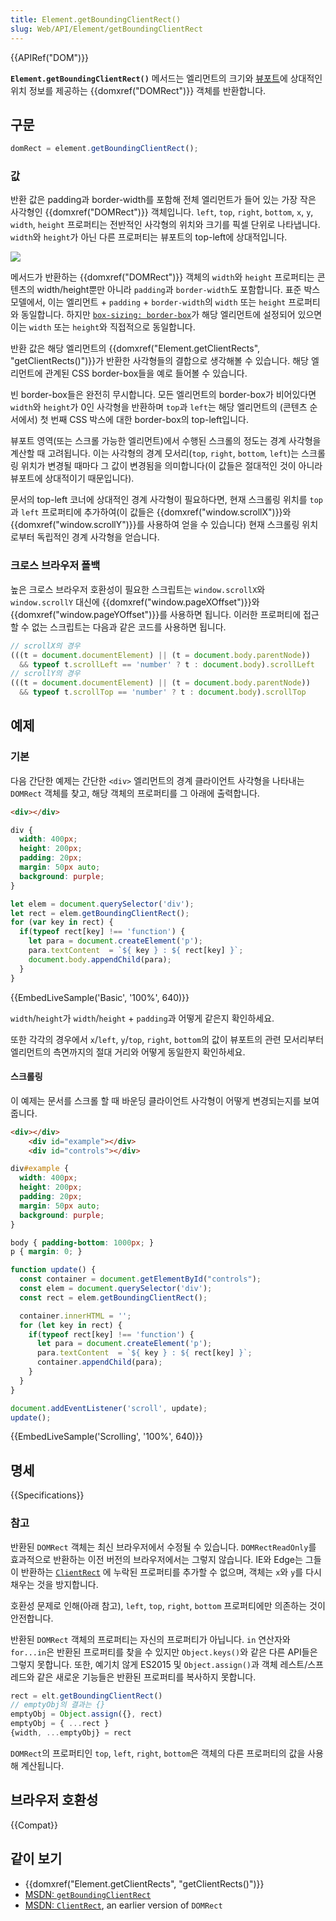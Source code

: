 ```yaml
---
title: Element.getBoundingClientRect()
slug: Web/API/Element/getBoundingClientRect
---
```


{{APIRef("DOM")}}

**`Element.getBoundingClientRect()`** 메서드는 엘리먼트의 크기와
[뷰포트](/ko/docs/Glossary/Viewport)에 상대적인 위치 정보를 제공하는
{{domxref("DOMRect")}} 객체를 반환합니다.

## 구문

```js
domRect = element.getBoundingClientRect();
```

### 값

반환 값은 padding과 border-width를 포함해 전체 엘리먼트가 들어 있는 가장 작은 사각형인
{{domxref("DOMRect")}} 객체입니다. `left`, `top`,
`right`, `bottom`, `x`, `y`,
`width`, `height` 프로퍼티는 전반적인 사각형의 위치와 크기를
픽셀 단위로 나타냅니다. `width`와 `height`가 아닌 다른 프로퍼티는
뷰포트의 top-left에 상대적입니다.

![](element-box-diagram.png)

메서드가 반환하는 {{domxref("DOMRect")}} 객체의 `width`와 `height`
프로퍼티는 콘텐츠의 width/height뿐만 아니라 `padding`과 `border-width`도
포함합니다. 표준 박스 모델에서, 이는 엘리먼트 + `padding` + `border-width`의
`width` 또는 `height` 프로퍼티와 동일합니다. 하지만
[`box-sizing: border-box`](/ko/docs/Web/CSS/box-sizing)가
해당 엘리먼트에 설정되어 있으면 이는 `width` 또는 `height`와 직접적으로 동일합니다.

반환 값은 해당 엘리먼트의 {{domxref("Element.getClientRects", "getClientRects()")}}가 반환한
사각형들의 결합으로 생각해볼 수 있습니다. 해당 엘리먼트에 관계된 CSS border-box들을 예로 들어볼 수 있습니다.

빈 border-box들은 완전히 무시합니다. 모든 엘리먼트의 border-box가 비어있다면 `width`와
`height`가 0인 사각형을 반환하며 `top`과 `left`는 해당 엘리먼트의
(콘텐츠 순서에서) 첫 번째 CSS 박스에 대한 border-box의 top-left입니다.

뷰포트 영역(또는 스크롤 가능한 엘리먼트)에서 수행된 스크롤의 정도는 경계 사각형을 계산할 때 고려됩니다.
이는 사각형의 경계 모서리(`top`, `right`,
`bottom`, `left`)는 스크롤링 위치가 변경될 때마다 그 값이 변경됨을 의미합니다(이
값들은 절대적인 것이 아니라 뷰포트에 상대적이기 때문입니다).

문서의 top-left 코너에 상대적인 경계 사각형이 필요하다면, 현재 스크롤링 위치를 `top`과 `left`
프로퍼티에 추가하여(이 값들은 {{domxref("window.scrollX")}}와 {{domxref("window.scrollY")}}를 사용하여
얻을 수 있습니다) 현재 스크롤링 위치로부터 독립적인 경계 사각형을 얻습니다.

### 크로스 브라우저 폴백

높은 크로스 브라우저 호환성이 필요한 스크립트는 `window.scrollX`와 `window.scrollY`
대신에 {{domxref("window.pageXOffset")}}와 {{domxref("window.pageYOffset")}}를 사용하면 됩니다.
이러한 프로퍼티에 접근할 수 없는 스크립트는 다음과 같은 코드를 사용하면 됩니다.

```js
// scrollX의 경우
(((t = document.documentElement) || (t = document.body.parentNode))
  && typeof t.scrollLeft == 'number' ? t : document.body).scrollLeft
// scrollY의 경우
(((t = document.documentElement) || (t = document.body.parentNode))
  && typeof t.scrollTop == 'number' ? t : document.body).scrollTop
```

## 예제

### 기본

다음 간단한 예제는 간단한 `<div>` 엘리먼트의 경계 클라이언트 사각형을 나타내는 `DOMRect`
객체를 찾고, 해당 객체의 프로퍼티를 그 아래에 출력합니다.

```html
<div></div>
```

```css
div {
  width: 400px;
  height: 200px;
  padding: 20px;
  margin: 50px auto;
  background: purple;
}
```

```js
let elem = document.querySelector('div');
let rect = elem.getBoundingClientRect();
for (var key in rect) {
  if(typeof rect[key] !== 'function') {
    let para = document.createElement('p');
    para.textContent  = `${ key } : ${ rect[key] }`;
    document.body.appendChild(para);
  }
}
```

{{EmbedLiveSample('Basic', '100%', 640)}}

`width`/`height`가
`width`/`height` + `padding`과 어떻게 같은지 확인하세요.

또한 각각의 경우에서 `x`/`left`,
`y`/`top`, `right`, `bottom`의 값이
뷰포트의 관련 모서리부터 엘리먼트의 측면까지의 절대 거리와 어떻게 동일한지 확인하세요.

#### 스크롤링

이 예제는 문서를 스크롤 할 때 바운딩 클라이언트 사각형이 어떻게 변경되는지를 보여줍니다.

```html
<div></div>
    <div id="example"></div>
    <div id="controls"></div>
```

```css
div#example {
  width: 400px;
  height: 200px;
  padding: 20px;
  margin: 50px auto;
  background: purple;
}

body { padding-bottom: 1000px; }
p { margin: 0; }
```

```js
function update() {
  const container = document.getElementById("controls");
  const elem = document.querySelector('div');
  const rect = elem.getBoundingClientRect();

  container.innerHTML = '';
  for (let key in rect) {
    if(typeof rect[key] !== 'function') {
      let para = document.createElement('p');
      para.textContent  = `${ key } : ${ rect[key] }`;
      container.appendChild(para);
    }
  }
}

document.addEventListener('scroll', update);
update();
```

{{EmbedLiveSample('Scrolling', '100%', 640)}}

## 명세

{{Specifications}}

### 참고

반환된 `DOMRect` 객체는 최신 브라우저에서 수정될 수 있습니다.
`DOMRectReadOnly`를 효과적으로 반환하는 이전 버전의 브라우저에서는 그렇지 않습니다.
IE와 Edge는 그들이 반환하는 [`ClientRect`](<https://msdn.microsoft.com/en-us/library/hh826029(VS.85).aspx>)
에 누락된 프로퍼티를 추가할 수 없으며, 객체는 `x`와 `y`를 다시 채우는 것을 방지합니다.

호환성 문제로 인해(아래 참고), `left`, `top`, `right`, `bottom`
프로퍼티에만 의존하는 것이 안전합니다.

반환된 `DOMRect` 객체의 프로퍼티는 자신의 프로퍼티가 아닙니다. `in` 연산자와
`for...in`은 반환된 프로퍼티를 찾을 수 있지만 `Object.keys()`와 같은 다른 API들은
그렇지 못합니다. 또한, 예기치 않게 ES2015 및 `Object.assign()`과 객체 레스트/스프레드와 같은
새로운 기능들은 반환된 프로퍼티를 복사하지 못합니다.

```js
rect = elt.getBoundingClientRect()
// emptyObj의 결과는 {}
emptyObj = Object.assign({}, rect)
emptyObj = { ...rect }
{width, ...emptyObj} = rect
```

`DOMRect`의 프로퍼티인 `top`, `left`,
`right`, `bottom`은 객체의 다른 프로퍼티의 값을 사용해 계산됩니다.

## 브라우저 호환성

{{Compat}}

## 같이 보기

- {{domxref("Element.getClientRects", "getClientRects()")}}
- [MSDN:
  `getBoundingClientRect`](<https://msdn.microsoft.com/en-us/library/ms536433(VS.85).aspx>)
- [MSDN:
  `ClientRect`](<https://msdn.microsoft.com/en-us/library/hh826029(VS.85).aspx>), an earlier version of `DOMRect`
